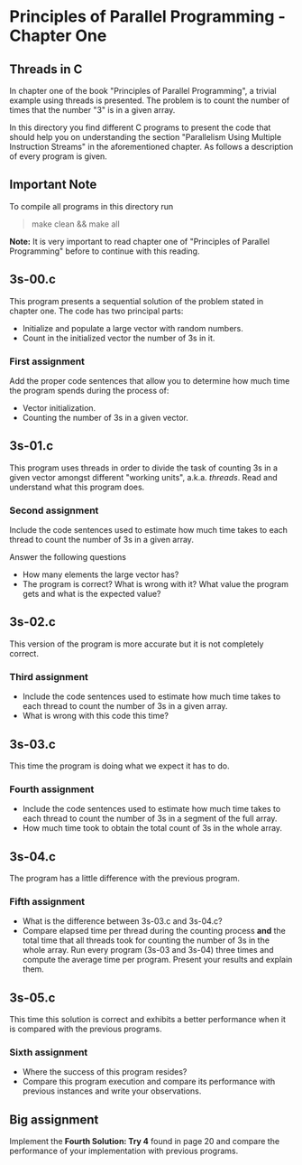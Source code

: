 # Principles of Parallel Programming - Chapter One
## Threads in C

In chapter one of the book "Principles of Parallel Programming", a trivial example using threads is presented. The problem is to count the number of times that the number "3" is in a given array.

In this directory you find different C programs to present the code that should help you on understanding the section "Parallelism Using Multiple Instruction Streams" in the aforementioned chapter. As follows a description of every program is given.

## Important Note

To compile all programs in this directory run

> make clean && make all

**Note:** It is very important to read chapter one of "Principles of Parallel Programming" before to continue with this reading.

## 3s-00.c

This program presents a sequential solution of the problem stated in chapter one. The code has two principal parts:

- Initialize and populate a large vector with random numbers.
- Count in the initialized vector the number of 3s in it.

### First assignment 

Add the proper code sentences that allow you to determine how much time the program spends during the process of:

- Vector initialization.
- Counting the number of 3s in a given vector.

## 3s-01.c

This program uses threads in order to divide the task of counting 3s in a given vector amongst different "working units", a.k.a. *threads*. 
Read and understand what this program does.

### Second assignment

Include the code sentences used to estimate how much time takes to each thread to count the number of 3s in a given array.  

Answer the following questions

- How many elements the large vector has?
- The program is correct? What is wrong with it? What value the program gets and what is the expected value?

## 3s-02.c

This version of the program is more accurate but it is not completely correct.

### Third assignment

- Include the code sentences used to estimate how much time takes to each thread to count the number of 3s in a given array.
- What is wrong with this code this time?

## 3s-03.c

This time the program is doing what we expect it has to do.

### Fourth assignment

- Include the code sentences used to estimate how much time takes to each thread to count the number of 3s in a segment of the full array.    
- How much time took to obtain the total count of 3s in the whole array.

## 3s-04.c

The program has a little difference with the previous program.

### Fifth assignment

- What is the difference between 3s-03.c and 3s-04.c?
- Compare elapsed time per thread during the counting process **and** the total time that all  threads took for counting the number of 3s in the whole array. Run every program (3s-03 and 3s-04) three times and compute the average time per program. Present your results and explain them.

## 3s-05.c 

This time this solution is correct and exhibits a better performance when it is compared with the previous  programs. 

### Sixth assignment

- Where the success of this program resides?
- Compare this program execution and compare its performance with previous instances and write your observations.

## Big assignment

Implement the **Fourth Solution: Try 4** found in page 20 and compare the performance of your implementation with previous programs.

